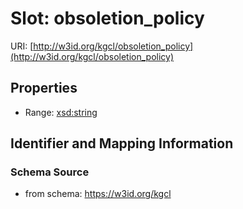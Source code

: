 # Slot: obsoletion_policy

URI: [http://w3id.org/kgcl/obsoletion_policy](http://w3id.org/kgcl/obsoletion_policy)



<!-- no inheritance hierarchy -->


## Properties

 * Range: [xsd:string](xsd:string)



## Identifier and Mapping Information







### Schema Source


* from schema: https://w3id.org/kgcl



